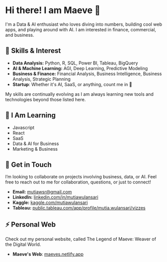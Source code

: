 # Hi there! I am Maeve 👋
I'm a Data & AI enthusiast who loves diving into numbers, building cool web apps, and playing around with AI. I am interested in finance, commercial, and business.



## 🚀 Skills & Interest
- **Data Analysis:** Python, R, SQL, Power BI, Tableau, BigQuery
- **AI & Machine Learning:** AGI, Deep Learning, Predictive Modeling
- **Business & Finance:** Financial Analysis, Business Intelligence, Business Analysis, Strategic Planning
- **Startup**: Whether it's AI, SaaS, or anything, count me in 👀
  
My skills are continually evolving as I am always learning new tools and technologies beyond those listed here.

## 🌱 I Am Learning
- Javascript
- React
- SaaS
- Data & AI for Business
- Marketing & Business

## 👯 Get in Touch
I’m looking to collaborate on projects involving business, data, or AI. Feel free to reach out to me for collaboration, questions, or just to connect!
- **Email:** [mutiawsr@gmail.com](mailto:mutiawsr@gmail.com)
- **LinkedIn:** [linkedin.com/in/mutiawulansari](https://www.linkedin.com/in/mutiawulansari/)
- **Kaggle:** [kaggle.com/mutiawulansari](https://www.kaggle.com/mutiawulansari)
- **Tableau:** [public.tableau.com/app/profile/mutia.wulansari/vizzes](https://public.tableau.com/app/profile/mutia.wulansari/vizzes)

## ⚡ Personal Web
Check out my personal website, called The Legend of Maeve: Weaver of the Digital World.
- **Maeve's Web**: [maeves.netlify.app](https://maeves.netlify.app/)

<!--
**mutiawsr/mutiawsr** is a ✨ _special_ ✨ repository because its `README.md` (this file) appears on your GitHub profile.

Here are some ideas to get you started:

- 🔭 I’m currently working on ...
- 🌱 I’m currently learning ...
- 👯 I’m looking to collaborate on ...
- 🤔 I’m looking for help with ...
- 💬 Ask me about ...
- 📫 How to reach me: ...
- 😄 Pronouns: ...
- ⚡ Fun fact: ...
-->
